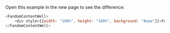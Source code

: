 Open this example in the new page to see the difference:
```js
<FandomContentWell>
	<div style={{width: "100%", height: "100%", background: "#aaa"}}>FandomContentWell</div>
</FandomContentWell>
```
